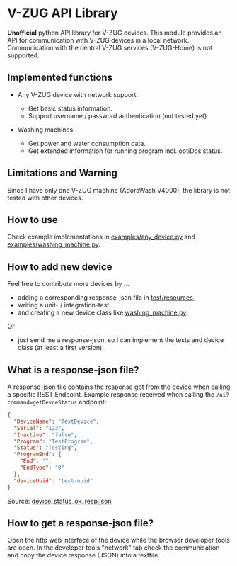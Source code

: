# V-ZUG API Library

**Unofficial** python API library for V-ZUG devices. This module provides an API for communication with V-ZUG devices in a local network. Communication with the central V-ZUG services (V-ZUG-Home) is not supported.

## Implemented functions

* Any V-ZUG device with network support:
  * Get basic status information.
  * Support username / password authentication (not tested yet).

* Washing machines:
  * Get power and water consumption data.
  * Get extended information for running program incl. optiDos status. 

## Limitations and Warning
Since I have only one V-ZUG machine (AdoraWash V4000), the library is not tested with other devices.

## How to use
Check example implementations in [examples/any_device.py](examples/any_device.py) and [examples/washing_machine.py](examples/washing_machine.py).

## How to add new device
Feel free to contribute more devices by ...
* adding a corresponding response-json file in [test/resources](test/resources),
* writing a unit- / integration-test
* and creating a new device class like [washing_machine.py](vzug/washing_machine.py).

Or
* just send me a response-json, so I can implement the tests and device class (at least a first version).

## What is a response-json file?
A response-json file contains the response got from the device when calling a specific REST Endpoint. Example response received when calling the `/ai?command=getDevceStatus` endpoint: 

```json
{
  "DeviceName": "TestDevice",
  "Serial": "123",
  "Inactive": "false",
  "Program": "TestProgram",
  "Status": "Testing",
  "ProgramEnd": {
    "End": "",
    "EndType": "0"
  },
  "deviceUuid": "test-uuid"
}
```
Source: [device_status_ok_resp.json](test/resources/device_status_ok_resp.json)

## How to get a response-json file?
Open the http web interface of the device while the browser developer tools are open. In the developer tools "network" tab check the communication and copy the device response (JSON) into a textfile. 